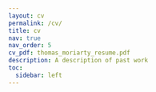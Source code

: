 ```yaml
---
layout: cv
permalink: /cv/
title: cv
nav: true
nav_order: 5
cv_pdf: thomas_moriarty_resume.pdf
description: A description of past work
toc:
  sidebar: left
---
```

